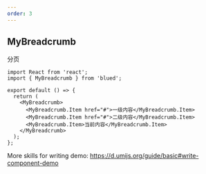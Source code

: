 ```yaml
---
order: 3
---
```


## MyBreadcrumb

分页

```tsx
import React from 'react';
import { MyBreadcrumb } from 'blued';

export default () => {
  return (
    <MyBreadcrumb>
      <MyBreadcrumb.Item href="#">一级内容</MyBreadcrumb.Item>
      <MyBreadcrumb.Item href="#">二级内容</MyBreadcrumb.Item>
      <MyBreadcrumb.Item>当前内容</MyBreadcrumb.Item>
    </MyBreadcrumb>
  );
};
```

More skills for writing demo: https://d.umijs.org/guide/basic#write-component-demo
